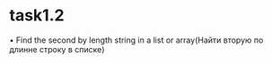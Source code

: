 # task1.2
•	Find the second by length string in a list or array(Найти вторую по длинне строку в списке)
